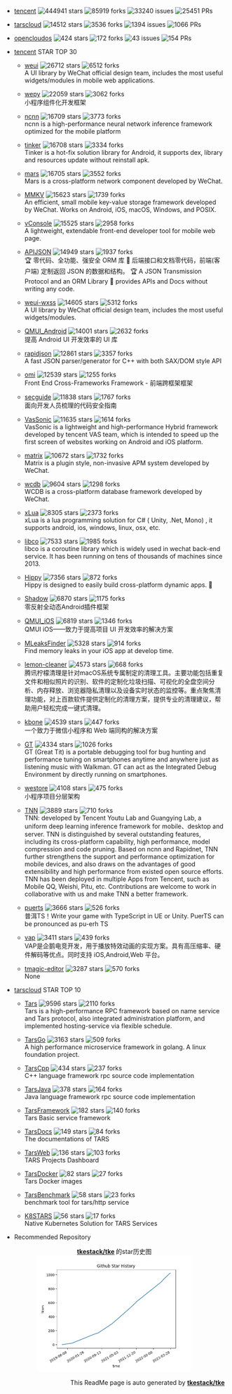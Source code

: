
+ [tencent](https://github.com/tencent)
![444941 stars](https://img.shields.io/badge/Stars-444941-green)
![85919 forks](https://img.shields.io/badge/Forks-85919-green)
![33240 issues](https://img.shields.io/badge/Issues-33240-green)
![25451 PRs](https://img.shields.io/badge/PRs-25451-green)

+ [tarscloud](https://github.com/tarscloud)
![14512 stars](https://img.shields.io/badge/Stars-14512-green)
![3536 forks](https://img.shields.io/badge/Forks-3536-green)
![1394 issues](https://img.shields.io/badge/Issues-1394-green)
![1066 PRs](https://img.shields.io/badge/PRs-1066-green)

+ [opencloudos](https://github.com/opencloudos)
![424 stars](https://img.shields.io/badge/Stars-424-green)
![172 forks](https://img.shields.io/badge/Forks-172-green)
![43 issues](https://img.shields.io/badge/Issues-43-green)
![154 PRs](https://img.shields.io/badge/PRs-154-green)



+ [tencent](https://github.com/tencent) STAR TOP 30
    
    + [weui](https://github.com/tencent/weui) 
    ![26712 stars](https://img.shields.io/badge/Stars-26712-green)
    ![6512 forks](https://img.shields.io/badge/Forks-6512-green)  
    A UI library by WeChat official design team, includes the most useful widgets/modules in mobile web applications.
    
    + [wepy](https://github.com/tencent/wepy) 
    ![22059 stars](https://img.shields.io/badge/Stars-22059-green)
    ![3062 forks](https://img.shields.io/badge/Forks-3062-green)  
    小程序组件化开发框架
    
    + [ncnn](https://github.com/tencent/ncnn) 
    ![16709 stars](https://img.shields.io/badge/Stars-16709-green)
    ![3773 forks](https://img.shields.io/badge/Forks-3773-green)  
    ncnn is a high-performance neural network inference framework optimized for the mobile platform
    
    + [tinker](https://github.com/tencent/tinker) 
    ![16708 stars](https://img.shields.io/badge/Stars-16708-green)
    ![3334 forks](https://img.shields.io/badge/Forks-3334-green)  
    Tinker is a hot-fix solution library for Android, it supports dex, library and resources update without reinstall apk.
    
    + [mars](https://github.com/tencent/mars) 
    ![16705 stars](https://img.shields.io/badge/Stars-16705-green)
    ![3552 forks](https://img.shields.io/badge/Forks-3552-green)  
    Mars is a cross-platform network component  developed by WeChat.
    
    + [MMKV](https://github.com/tencent/MMKV) 
    ![15623 stars](https://img.shields.io/badge/Stars-15623-green)
    ![1739 forks](https://img.shields.io/badge/Forks-1739-green)  
    An efficient, small mobile key-value storage framework developed by WeChat. Works on Android, iOS, macOS, Windows, and POSIX.
    
    + [vConsole](https://github.com/tencent/vConsole) 
    ![15525 stars](https://img.shields.io/badge/Stars-15525-green)
    ![2958 forks](https://img.shields.io/badge/Forks-2958-green)  
    A lightweight, extendable front-end developer tool for mobile web page.
    
    + [APIJSON](https://github.com/tencent/APIJSON) 
    ![14949 stars](https://img.shields.io/badge/Stars-14949-green)
    ![1937 forks](https://img.shields.io/badge/Forks-1937-green)  
    🏆 零代码、全功能、强安全 ORM 库 🚀 后端接口和文档零代码，前端(客户端) 定制返回 JSON 的数据和结构。 🏆 A JSON Transmission Protocol and an ORM Library 🚀  provides APIs and Docs without writing any code.
    
    + [weui-wxss](https://github.com/tencent/weui-wxss) 
    ![14605 stars](https://img.shields.io/badge/Stars-14605-green)
    ![5312 forks](https://img.shields.io/badge/Forks-5312-green)  
    A UI library by WeChat official design team, includes the most useful widgets/modules.
    
    + [QMUI_Android](https://github.com/tencent/QMUI_Android) 
    ![14001 stars](https://img.shields.io/badge/Stars-14001-green)
    ![2632 forks](https://img.shields.io/badge/Forks-2632-green)  
    提高 Android UI 开发效率的 UI 库
    
    + [rapidjson](https://github.com/tencent/rapidjson) 
    ![12861 stars](https://img.shields.io/badge/Stars-12861-green)
    ![3357 forks](https://img.shields.io/badge/Forks-3357-green)  
    A fast JSON parser/generator for C++ with both SAX/DOM style API
    
    + [omi](https://github.com/tencent/omi) 
    ![12539 stars](https://img.shields.io/badge/Stars-12539-green)
    ![1255 forks](https://img.shields.io/badge/Forks-1255-green)  
     Front End Cross-Frameworks Framework - 前端跨框架框架
    
    + [secguide](https://github.com/tencent/secguide) 
    ![11838 stars](https://img.shields.io/badge/Stars-11838-green)
    ![1767 forks](https://img.shields.io/badge/Forks-1767-green)  
    面向开发人员梳理的代码安全指南
    
    + [VasSonic](https://github.com/tencent/VasSonic) 
    ![11635 stars](https://img.shields.io/badge/Stars-11635-green)
    ![1614 forks](https://img.shields.io/badge/Forks-1614-green)  
    VasSonic is a lightweight and high-performance Hybrid framework developed by tencent VAS team, which is intended to speed up the first screen of websites working on Android and iOS platform. 
    
    + [matrix](https://github.com/tencent/matrix) 
    ![10672 stars](https://img.shields.io/badge/Stars-10672-green)
    ![1732 forks](https://img.shields.io/badge/Forks-1732-green)  
    Matrix is a plugin style, non-invasive APM system developed by WeChat.
    
    + [wcdb](https://github.com/tencent/wcdb) 
    ![9604 stars](https://img.shields.io/badge/Stars-9604-green)
    ![1298 forks](https://img.shields.io/badge/Forks-1298-green)  
    WCDB is a cross-platform database framework developed by WeChat.
    
    + [xLua](https://github.com/tencent/xLua) 
    ![8305 stars](https://img.shields.io/badge/Stars-8305-green)
    ![2373 forks](https://img.shields.io/badge/Forks-2373-green)  
    xLua is a lua programming solution for  C# ( Unity, .Net, Mono) , it supports android, ios, windows, linux, osx, etc.
    
    + [libco](https://github.com/tencent/libco) 
    ![7533 stars](https://img.shields.io/badge/Stars-7533-green)
    ![1985 forks](https://img.shields.io/badge/Forks-1985-green)  
    libco is a coroutine library which is widely used in wechat  back-end service. It has been running on tens of thousands of machines since 2013.
    
    + [Hippy](https://github.com/tencent/Hippy) 
    ![7356 stars](https://img.shields.io/badge/Stars-7356-green)
    ![872 forks](https://img.shields.io/badge/Forks-872-green)  
    Hippy is designed to easily build cross-platform dynamic apps. 👏
    
    + [Shadow](https://github.com/tencent/Shadow) 
    ![6870 stars](https://img.shields.io/badge/Stars-6870-green)
    ![1175 forks](https://img.shields.io/badge/Forks-1175-green)  
    零反射全动态Android插件框架
    
    + [QMUI_iOS](https://github.com/tencent/QMUI_iOS) 
    ![6819 stars](https://img.shields.io/badge/Stars-6819-green)
    ![1346 forks](https://img.shields.io/badge/Forks-1346-green)  
    QMUI iOS——致力于提高项目 UI 开发效率的解决方案
    
    + [MLeaksFinder](https://github.com/tencent/MLeaksFinder) 
    ![5328 stars](https://img.shields.io/badge/Stars-5328-green)
    ![914 forks](https://img.shields.io/badge/Forks-914-green)  
    Find memory leaks in your iOS app at develop time.
    
    + [lemon-cleaner](https://github.com/tencent/lemon-cleaner) 
    ![4573 stars](https://img.shields.io/badge/Stars-4573-green)
    ![668 forks](https://img.shields.io/badge/Forks-668-green)  
    腾讯柠檬清理是针对macOS系统专属制定的清理工具。主要功能包括重复文件和相似照片的识别、软件的定制化垃圾扫描、可视化的全盘空间分析、内存释放、浏览器隐私清理以及设备实时状态的监控等。重点聚焦清理功能，对上百款软件提供定制化的清理方案，提供专业的清理建议，帮助用户轻松完成一键式清理。
    
    + [kbone](https://github.com/tencent/kbone) 
    ![4539 stars](https://img.shields.io/badge/Stars-4539-green)
    ![447 forks](https://img.shields.io/badge/Forks-447-green)  
    一个致力于微信小程序和 Web 端同构的解决方案
    
    + [GT](https://github.com/tencent/GT) 
    ![4334 stars](https://img.shields.io/badge/Stars-4334-green)
    ![1026 forks](https://img.shields.io/badge/Forks-1026-green)  
    GT (Great Tit) is a portable debugging tool for bug hunting and performance tuning on smartphones anytime and anywhere just as listening music with Walkman. GT can act as the Integrated Debug Environment by directly running on smartphones.
    
    + [westore](https://github.com/tencent/westore) 
    ![4108 stars](https://img.shields.io/badge/Stars-4108-green)
    ![475 forks](https://img.shields.io/badge/Forks-475-green)  
    小程序项目分层架构
    
    + [TNN](https://github.com/tencent/TNN) 
    ![3889 stars](https://img.shields.io/badge/Stars-3889-green)
    ![710 forks](https://img.shields.io/badge/Forks-710-green)  
    TNN: developed by Tencent Youtu Lab and Guangying Lab, a uniform deep learning inference framework for mobile、desktop and server. TNN is distinguished by several outstanding features, including its cross-platform capability, high performance, model compression and code pruning. Based on ncnn and Rapidnet, TNN further strengthens the support and performance optimization for mobile devices, and also draws on the advantages of good extensibility and high performance from existed open source efforts. TNN has been deployed in multiple Apps from Tencent, such as Mobile QQ, Weishi, Pitu, etc. Contributions are welcome to work in collaborative with us and make TNN a better framework. 
    
    + [puerts](https://github.com/tencent/puerts) 
    ![3666 stars](https://img.shields.io/badge/Stars-3666-green)
    ![526 forks](https://img.shields.io/badge/Forks-526-green)  
    普洱TS！Write your game with TypeScript in UE or Unity. PuerTS can be pronounced as pu-erh TS
    
    + [vap](https://github.com/tencent/vap) 
    ![3411 stars](https://img.shields.io/badge/Stars-3411-green)
    ![439 forks](https://img.shields.io/badge/Forks-439-green)  
    VAP是企鹅电竞开发，用于播放特效动画的实现方案。具有高压缩率、硬件解码等优点。同时支持 iOS,Android,Web 平台。
    
    + [tmagic-editor](https://github.com/tencent/tmagic-editor) 
    ![3287 stars](https://img.shields.io/badge/Stars-3287-green)
    ![570 forks](https://img.shields.io/badge/Forks-570-green)  
    None
    

+ [tarscloud](https://github.com/tarscloud) STAR TOP 10
    
    + [Tars](https://github.com/tarscloud/Tars) 
    ![9596 stars](https://img.shields.io/badge/Stars-9596-green)
    ![2110 forks](https://img.shields.io/badge/Forks-2110-green)  
    Tars is a high-performance RPC framework based on name service and Tars protocol, also integrated administration platform, and implemented hosting-service via flexible schedule.
    
    + [TarsGo](https://github.com/tarscloud/TarsGo) 
    ![3163 stars](https://img.shields.io/badge/Stars-3163-green)
    ![509 forks](https://img.shields.io/badge/Forks-509-green)  
    A  high performance microservice  framework  in golang. A linux foundation project.
    
    + [TarsCpp](https://github.com/tarscloud/TarsCpp) 
    ![434 stars](https://img.shields.io/badge/Stars-434-green)
    ![237 forks](https://img.shields.io/badge/Forks-237-green)  
    C++ language framework rpc source code implementation
    
    + [TarsJava](https://github.com/tarscloud/TarsJava) 
    ![378 stars](https://img.shields.io/badge/Stars-378-green)
    ![164 forks](https://img.shields.io/badge/Forks-164-green)  
    Java language framework rpc source code implementation
    
    + [TarsFramework](https://github.com/tarscloud/TarsFramework) 
    ![182 stars](https://img.shields.io/badge/Stars-182-green)
    ![140 forks](https://img.shields.io/badge/Forks-140-green)  
    Tars Basic service framework
    
    + [TarsDocs](https://github.com/tarscloud/TarsDocs) 
    ![149 stars](https://img.shields.io/badge/Stars-149-green)
    ![84 forks](https://img.shields.io/badge/Forks-84-green)  
    The documentations of TARS
    
    + [TarsWeb](https://github.com/tarscloud/TarsWeb) 
    ![136 stars](https://img.shields.io/badge/Stars-136-green)
    ![103 forks](https://img.shields.io/badge/Forks-103-green)  
    TARS Projects Dashboard
    
    + [TarsDocker](https://github.com/tarscloud/TarsDocker) 
    ![82 stars](https://img.shields.io/badge/Stars-82-green)
    ![27 forks](https://img.shields.io/badge/Forks-27-green)  
    Tars Docker  images
    
    + [TarsBenchmark](https://github.com/tarscloud/TarsBenchmark) 
    ![58 stars](https://img.shields.io/badge/Stars-58-green)
    ![23 forks](https://img.shields.io/badge/Forks-23-green)  
    benchmark tool for tars/http service
    
    + [K8STARS](https://github.com/tarscloud/K8STARS) 
    ![56 stars](https://img.shields.io/badge/Stars-56-green)
    ![17 forks](https://img.shields.io/badge/Forks-17-green)  
    Native Kubernetes  Solution for TARS Services
    


+ Recommended Repository  
<p align="center">
      <strong>
        <a href="https://github.com/tkestack/tke" target="_blank">tkestack/tke</a>
      </strong>  的star历史图
  <br>
  <img src="https://raw.githubusercontent.com/ButterAndButterfly/GithubTools/master/data/stars_history.jpg" width="350px"></img>    
</p>

<p align="right">
      This ReadMe page is auto generated by 
      <strong>
        <a href="https://github.com/tkestack/tke" target="_blank">tkestack/tke</a><br>
      </strong>   
</p>